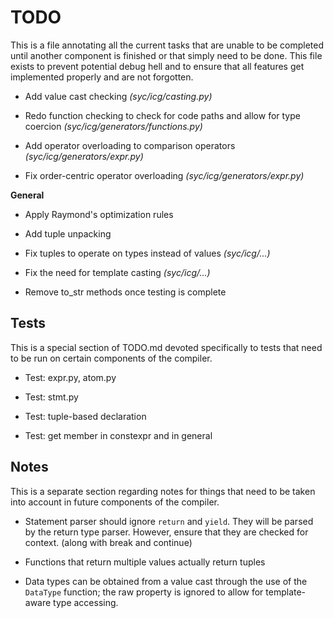 # TODO
This is a file annotating all the current tasks that are unable to be completed until another component is finished or that simply need
to be done.  This file exists to prevent potential debug hell and to ensure that all features get implemented properly and are not forgotten.
 
 - Add value cast checking *(syc/icg/casting.py)*
 
 - Redo function checking to check for code paths and allow for type coercion *(syc/icg/generators/functions.py)*
 
 - Add operator overloading to comparison operators *(syc/icg/generators/expr.py)*
 
 - Fix order-centric operator overloading *(syc/icg/generators/expr.py)*
 
 **General**
 
 - Apply Raymond's optimization rules
 
 - Add tuple unpacking
 
 - Fix tuples to operate on types instead of values *(syc/icg/...)*
 
 - Fix the need for template casting *(syc/icg/...)*
 
 - Remove to_str methods once testing is complete


## Tests
This is a special section of TODO.md devoted specifically to tests that need to be run on certain components of the compiler.

 - Test: expr.py, atom.py
 
 - Test: stmt.py 
 
 - Test: tuple-based declaration
 
 - Test: get member in constexpr and in general
 
## Notes
This is a separate section regarding notes for things that need to be taken into account in future components of the compiler.

 - Statement parser should ignore `return` and `yield`.  They will be parsed by the return type parser.  However, ensure that
 they are checked for context. (along with break and continue)
 
 - Functions that return multiple values actually return tuples
 
 - Data types can be obtained from a value cast through the use of the `DataType` function; the raw property is ignored to allow for
 template-aware type accessing.

